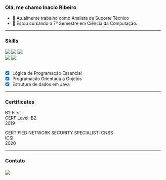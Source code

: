 ### Olá, me chamo Inacio Ribeiro

- 🔭 Atualmente trabalho como Analista de Suporte Técnico
- 🌱 Estou cursando o 7ª Semestre em Ciência da Computação. 

<div>
  <hr>
  <h3>Skills</h3>
 
  <img src="https://img.shields.io/badge/HTML5-E34F26?style=for-the-badge&logo=html5&logoColor=white"/>
  <img src="https://img.shields.io/badge/CSS-239120?&style=for-the-badge&logo=css3&logoColor=white"/>
  <img src="https://img.shields.io/badge/JavaScript-F7DF1E?style=for-the-badge&logo=javascript&logoColor=black"/><br>
  <img src="https://img.shields.io/badge/Java-ED8B00?style=for-the-badge&logo=java&logoColor=white"/>
  <img src="https://img.shields.io/badge/MySQL-00000F?style=for-the-badge&logo=mysql&logoColor=white"/><br><br>
  
  - [x] Lógica de Programação Essencial
  - [x] Programação Orientada a Objetos
  - [x] Estrutura de dados em Java
</div>


<div>
  <hr>
  <h3>Certificates</h3>
  <p>B2 First <br> CERF Level: B2 <br> 2019</p>
  <p>CERTIFIED NETWORK SECURITY SPECIALIST: CNSS <br> ICSI <br> 2020</p>
</div>



<div>
  <hr>
  <h3>Contato</b><br><br>
  <a href="https://www.linkedin.com/in/in%C3%A1cio-ribeiro-448b03123/" target="_blank"> <img src="https://img.shields.io/badge/LinkedIn-0077B5?style=for-the-badge&logo=linkedin&logoColor=white" /> </a>
</div>

 



